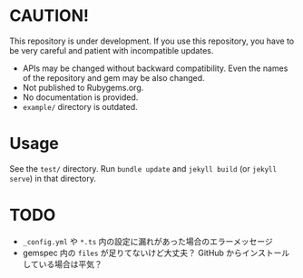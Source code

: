 # CAUTION!
This repository is under development.
If you use this repository,
you have to be very careful and patient with incompatible updates.

- APIs may be changed without backward compatibility.
  Even the names of the repository and gem may be also changed.
- Not published to Rubygems.org.
- No documentation is provided.
- `example/` directory is outdated.


# Usage
See the `test/` directory.
Run `bundle update` and `jekyll build` (or `jekyll serve`) in that directory.

# TODO
- `_config.yml` や `*.ts` 内の設定に漏れがあった場合のエラーメッセージ
- gemspec 内の `files` が足りてないけど大丈夫？
  GitHub からインストールしている場合は平気？
